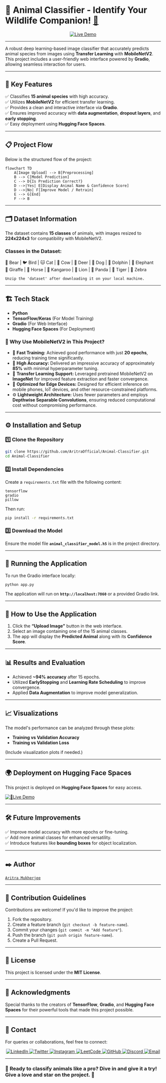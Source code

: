 # 🐾 Animal Classifier - Identify Your Wildlife Companion! [👀](https://aritramofficial-animal-classifier.hf.space/) 
<p align="center">
  <a href="https://aritramofficial-animal-classifier.hf.space/" target="_blank">
    <img src="https://img.shields.io/badge/-🚀 Live%20Demo-000000?style=for-the-badge&logo=firefox&logoColor=white&labelColor=00C853&color=000000" alt="Live Demo">
  </a>
</p>

---

A robust deep learning-based image classifier that accurately predicts animal species from images using **Transfer Learning** with **MobileNetV2**. This project includes a user-friendly web interface powered by **Gradio**, allowing seamless interaction for users.  

---

## 🚀 Key Features  
✅ Classifies **15 animal species** with high accuracy.  
✅ Utilizes **MobileNetV2** for efficient transfer learning.  
✅ Provides a clean and interactive interface via **Gradio**.  
✅ Ensures improved accuracy with **data augmentation**, **dropout layers**, and **early stopping**.  
✅ Easy deployment using **Hugging Face Spaces**.  

---

## 📋 Project Flow  
Below is the structured flow of the project:  

```mermaid
flowchart TD
    A[Image Upload] --> B[Preprocessing]
    B --> C[Model Prediction]
    C --> D{Is Prediction Correct?}
    D -->|Yes| E[Display Animal Name & Confidence Score]
    D -->|No| F[Improve Model / Retrain]
    E --> G[End]
    F --> B
```

---

## 🗂️ Dataset Information  
The dataset contains **15 classes** of animals, with images resized to **224x224x3** for compatibility with MobileNetV2.  

### **Classes in the Dataset:**  
🐻 Bear | 🐦 Bird | 🐱 Cat | 🐄 Cow | 🦌 Deer | 🐶 Dog | 🐬 Dolphin | 🐘 Elephant  
🦒 Giraffe | 🐎 Horse | 🦘 Kangaroo | 🦁 Lion | 🐼 Panda | 🐯 Tiger | 🦓 Zebra  

``` Unzip the 'dataset' after downloading it on your local machine.  ```

---

## 🏗️ Tech Stack  
- **Python**  
- **TensorFlow/Keras** (For Model Training)  
- **Gradio** (For Web Interface)  
- **Hugging Face Spaces** (For Deployment)  

### **🔎 Why Use MobileNetV2 in This Project?**  

- 🚀 **Fast Training:** Achieved good performance with just **20 epochs**, reducing training time significantly.  
- 🎯 **High Accuracy:** Delivered an impressive accuracy of approximately **85%** with minimal hyperparameter tuning.  
- 🔄 **Transfer Learning Support:** Leveraged pretrained MobileNetV2 on **ImageNet** for improved feature extraction and faster convergence.  
- 📱 **Optimized for Edge Devices:** Designed for efficient inference on mobile phones, IoT devices, and other resource-constrained platforms.  
- ⚙️ **Lightweight Architecture:** Uses fewer parameters and employs **Depthwise Separable Convolutions**, ensuring reduced computational cost without compromising performance.
---

## ⚙️ Installation and Setup  
### 1️⃣ **Clone the Repository**
```bash
git clone https://github.com/AritraOfficial/Animal-Classifier.git
cd Animal-Classifier
```

### 2️⃣ **Install Dependencies**  
Create a `requirements.txt` file with the following content:  
```
tensorflow
gradio
pillow
```

Then run:  
```bash
pip install -r requirements.txt
```

### 3️⃣ **Download the Model**  
Ensure the model file **`animal_classifier_model.h5`** is in the project directory.

---

## 🚀 Running the Application  
To run the Gradio interface locally:  
```bash
python app.py
```

The application will run on **`http://localhost:7860`** or a provided Gradio link.  

---

## 🧪 How to Use the Application  
1. Click the **“Upload Image”** button in the web interface.  
2. Select an image containing one of the 15 animal classes.  
3. The app will display the **Predicted Animal** along with its **Confidence Score**.  

---

## 📊 Results and Evaluation  
- Achieved **~94% accuracy** after 15 epochs.  
- Utilized **EarlyStopping** and **Learning Rate Scheduling** to improve convergence.  
- Applied **Data Augmentation** to improve model generalization.  

---

## 📈 Visualizations  
The model's performance can be analyzed through these plots:  

- **Training vs Validation Accuracy**  
- **Training vs Validation Loss**  

(Include visualization plots if needed.)

---

## 🌍 Deployment on Hugging Face Spaces  
This project is deployed on **Hugging Face Spaces** for easy access.  
<p align="left">
  <a href="https://aritramofficial-animal-classifier.hf.space/" target="_blank">
    <img src="https://img.shields.io/badge/🚀 Live%20Demo-%2300C853?style=for-the-badge&logo=firefox&logoColor=white" alt="🔗Live Demo">
  </a>
</p>

---

## 🛠️ Future Improvements  
✅ Improve model accuracy with more epochs or fine-tuning.  
✅ Add more animal classes for enhanced versatility.  
✅ Introduce features like **bounding boxes** for object localization.  

---

 

## ✒️ Author 
[``` Aritra Mukherjee ```](https://github.com/AritraOfficial)

---
## 🤝 Contribution Guidelines 
Contributions are welcome! If you'd like to improve the project:  
1. Fork the repository.  
2. Create a feature branch (`git checkout -b feature-name`).  
3. Commit your changes (`git commit -m "Add feature"`).  
4. Push the branch (`git push origin feature-name`).  
5. Create a Pull Request.  

---

## 📜 License  
This project is licensed under the **MIT License**.  

---

## 🙌 Acknowledgments  
Special thanks to the creators of **TensorFlow**, **Gradio**, and **Hugging Face Spaces** for their powerful tools that made this project possible.  

---

## 📧 Contact 
For queries or collaborations, feel free to connect:  
<p align="center">
  <a href="https://www.linkedin.com/in/aritramukherjeeofficial/" target="_blank">
    <img src="https://img.shields.io/badge/LinkedIn-%230077B5.svg?style=for-the-badge&logo=linkedin&logoColor=white" alt="LinkedIn">
  </a>
  <a href="https://x.com/AritraMofficial" target="_blank">
    <img src="https://img.shields.io/badge/Twitter-%231DA1F2.svg?style=for-the-badge&logo=twitter&logoColor=white" alt="Twitter">
  </a>
  <a href="https://www.instagram.com/aritramukherjee_official/?__pwa=1" target="_blank">
    <img src="https://img.shields.io/badge/Instagram-%23E4405F.svg?style=for-the-badge&logo=instagram&logoColor=white" alt="Instagram">
  </a>
  <a href="https://leetcode.com/u/aritram_official/" target="_blank">
    <img src="https://img.shields.io/badge/LeetCode-%23FFA116.svg?style=for-the-badge&logo=leetcode&logoColor=white" alt="LeetCode">
  </a>
  <a href="https://github.com/AritraOfficial" target="_blank">
    <img src="https://img.shields.io/badge/GitHub-%23181717.svg?style=for-the-badge&logo=github&logoColor=white" alt="GitHub">
  </a>
  <a href="https://discord.com/channels/@me" target="_blank">
    <img src="https://img.shields.io/badge/Discord-%237289DA.svg?style=for-the-badge&logo=discord&logoColor=white" alt="Discord">
  </a>
  <a href="mailto:aritra.work.official@gmail.com" target="_blank">
    <img src="https://img.shields.io/badge/Email-%23D14836.svg?style=for-the-badge&logo=gmail&logoColor=white" alt="Email">
  </a>
</p>

---

### 🚀 **Ready to classify animals like a pro? Dive in and give it a try! Give a love and star on the project.** 🐾
